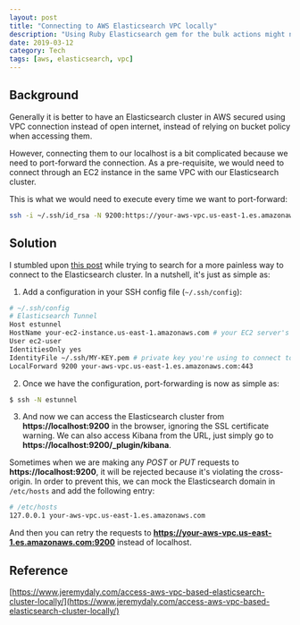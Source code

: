 ```yaml
---
layout: post
title: "Connecting to AWS Elasticsearch VPC locally"
description: "Using Ruby Elasticsearch gem for the bulk actions might not be working when we are using the default configuration. This article will try to shed a light on that."
date: 2019-03-12
category: Tech
tags: [aws, elasticsearch, vpc]
---
```


## Background

Generally it is better to have an Elasticsearch cluster in AWS secured using VPC connection instead of open internet, instead of relying on bucket policy when accessing them.

However, connecting them to our localhost is a bit complicated because we need to port-forward the connection. As a pre-requisite, we would need to connect through an EC2 instance in the same VPC with our Elasticsearch cluster.

<!-- more -->

This is what we would need to execute every time we want to port-forward:

```bash
ssh -i ~/.ssh/id_rsa -N 9200:https://your-aws-vpc.us-east-1.es.amazonaws.com:443 ec2-user:your-ec2-instance.us-east-1.amazonaws.com
```

## Solution

I stumbled upon [this post](https://www.jeremydaly.com/access-aws-vpc-based-elasticsearch-cluster-locally/) while trying to search for a more painless way to connect to the Elasticsearch cluster. In a nutshell, it's just as simple as:

1. Add a configuration in your SSH config file (`~/.ssh/config`):
```bash
# ~/.ssh/config
# Elasticsearch Tunnel
Host estunnel
HostName your-ec2-instance.us-east-1.amazonaws.com # your EC2 server's public IP address or host
User ec2-user
IdentitiesOnly yes
IdentityFile ~/.ssh/MY-KEY.pem # private key you're using to connect to the EC2 instance
LocalForward 9200 your-aws-vpc.us-east-1.es.amazonaws.com:443
```

2. Once we have the configuration, port-forwarding is now as simple as:
```bash
$ ssh -N estunnel
```

3. And now we can access the Elasticsearch cluster from **https://localhost:9200** in the browser, ignoring the SSL certificate warning.
We can also access Kibana from the URL, just simply go to **https://localhost:9200/_plugin/kibana**.

Sometimes when we are making any *POST* or *PUT* requests to **https://localhost:9200**, it will be rejected because it's violating the cross-origin.
In order to prevent this, we can mock the Elasticsearch domain in `/etc/hosts` and add the following entry:
```bash
# /etc/hosts
127.0.0.1 your-aws-vpc.us-east-1.es.amazonaws.com
```
And then you can retry the requests to **https://your-aws-vpc.us-east-1.es.amazonaws.com:9200** instead of localhost.

## Reference

[https://www.jeremydaly.com/access-aws-vpc-based-elasticsearch-cluster-locally/](https://www.jeremydaly.com/access-aws-vpc-based-elasticsearch-cluster-locally/)